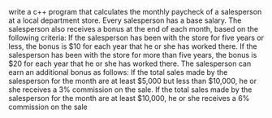 write a c++ program that calculates the monthly paycheck of a
salesperson at a local department store. Every salesperson has
a base salary. The salesperson also receives a bonus at the end
of each month, based on the following criteria: If the
salesperson has been with the store for five years or less, the
bonus is $10 for each year that he or she has worked there. If
the salesperson has been with the store for more than five years,
the bonus is $20 for each year that he or she has worked there.
The salesperson can earn an additional bonus as follows: If the
total sales made by the salesperson for the month are at least
$5,000 but less than $10,000, he or she receives a 3% commission
on the sale. If the total sales made by the salesperson for the
month are at least $10,000, he or she receives a 6% commission
on the sale
